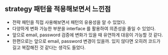 ## strategy 패턴을 적용해보면서 느낀점

- 전략 패턴을 직접 사용해보면서 패턴의 유용성을 알 수 있었다.
- 다양하게 변화 가능한 부분을 interface 를 활용하여 의존성을 줄일 수 있었다.
- 앞으로 email, password 검증에 변화가 있을 때 유연하게 대응이 가능할 것 같다.
- 한편으로는 앞으로 email, password 변경이 있을까. 있지 않다면 오히려 코드가 길고 복잡해진 것 같다는 생각도 들었다.

